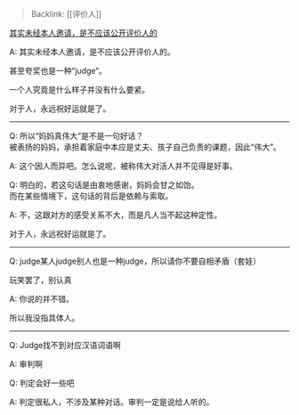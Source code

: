 > Backlink: [[评价人]]

[其实未经本人邀请，是不应该公开评价人的](https://www.zhihu.com/pin/1288440597435138048)

A: 其实未经本人邀请，是不应该公开评价人的。  

甚至夸奖也是一种“judge”。  

一个人究竟是什么样子并没有什么要紧。  

对于人，永远祝好运就是了。

---

Q: 所以“妈妈真伟大”是不是一句好话？  
被表扬的妈妈，承担着家庭中本应是丈夫、孩子自己负责的课题，因此“伟大”。

A: 这个因人而异吧。怎么说呢，被称伟大对活人并不见得是好事。

Q: 明白的，若这句话是由衷地感谢，妈妈会甘之如饴。  
而在某些情境下，这句话的背后是依赖与索取。

A: 不，这跟对方的感受关系不大，而是凡人当不起这种定性。

对于人，永远祝好运就是了。  

---

Q: judge某人judge别人也是一种judge，所以请你不要自相矛盾（套娃）  
  
玩笑罢了，别认真

A: 你说的并不错。  

所以我没指具体人。

---

Q: Judge找不到对应汉语词语啊

A: 审判啊

Q: 判定会好一些吧

A: 判定很私人，不涉及某种对话。审判一定是说给人听的。
